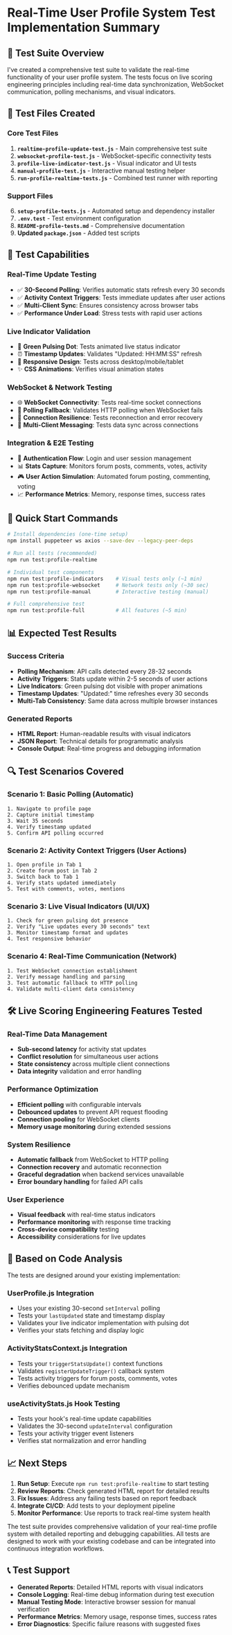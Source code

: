 # Real-Time User Profile System Test Implementation Summary

## 🎯 Test Suite Overview

I've created a comprehensive test suite to validate the real-time functionality of your user profile system. The tests focus on live scoring engineering principles including real-time data synchronization, WebSocket communication, polling mechanisms, and visual indicators.

## 📁 Test Files Created

### Core Test Files
1. **`realtime-profile-update-test.js`** - Main comprehensive test suite
2. **`websocket-profile-test.js`** - WebSocket-specific connectivity tests  
3. **`profile-live-indicator-test.js`** - Visual indicator and UI tests
4. **`manual-profile-test.js`** - Interactive manual testing helper
5. **`run-profile-realtime-tests.js`** - Combined test runner with reporting

### Support Files  
6. **`setup-profile-tests.js`** - Automated setup and dependency installer
7. **`.env.test`** - Test environment configuration
8. **`README-profile-tests.md`** - Comprehensive documentation
9. **Updated `package.json`** - Added test scripts

## 🔧 Test Capabilities

### Real-Time Update Testing
- ✅ **30-Second Polling**: Verifies automatic stats refresh every 30 seconds
- ✅ **Activity Context Triggers**: Tests immediate updates after user actions
- ✅ **Multi-Client Sync**: Ensures consistency across browser tabs
- ✅ **Performance Under Load**: Stress tests with rapid user actions

### Live Indicator Validation  
- 🎨 **Green Pulsing Dot**: Tests animated live status indicator
- ⏰ **Timestamp Updates**: Validates "Updated: HH:MM:SS" refresh
- 📱 **Responsive Design**: Tests across desktop/mobile/tablet
- ✨ **CSS Animations**: Verifies visual animation states

### WebSocket & Network Testing
- 🌐 **WebSocket Connectivity**: Tests real-time socket connections
- 🔄 **Polling Fallback**: Validates HTTP polling when WebSocket fails
- 💪 **Connection Resilience**: Tests reconnection and error recovery
- 👥 **Multi-Client Messaging**: Tests data sync across connections

### Integration & E2E Testing  
- 🔐 **Authentication Flow**: Login and user session management
- 📊 **Stats Capture**: Monitors forum posts, comments, votes, activity
- 🎮 **User Action Simulation**: Automated forum posting, commenting, voting
- 📈 **Performance Metrics**: Memory, response times, success rates

## 🚀 Quick Start Commands

```bash
# Install dependencies (one-time setup)
npm install puppeteer ws axios --save-dev --legacy-peer-deps

# Run all tests (recommended)
npm run test:profile-realtime

# Individual test components
npm run test:profile-indicators    # Visual tests only (~1 min)
npm run test:profile-websocket     # Network tests only (~30 sec)  
npm run test:profile-manual        # Interactive testing (manual)

# Full comprehensive test
npm run test:profile-full          # All features (~5 min)
```

## 📊 Expected Test Results

### Success Criteria
- **Polling Mechanism**: API calls detected every 28-32 seconds
- **Activity Triggers**: Stats update within 2-5 seconds of user actions  
- **Live Indicators**: Green pulsing dot visible with proper animations
- **Timestamp Updates**: "Updated:" time refreshes every 30 seconds
- **Multi-Tab Consistency**: Same data across multiple browser instances

### Generated Reports
- **HTML Report**: Human-readable results with visual indicators
- **JSON Report**: Technical details for programmatic analysis
- **Console Output**: Real-time progress and debugging information

## 🔍 Test Scenarios Covered

### Scenario 1: Basic Polling (Automatic)
```
1. Navigate to profile page
2. Capture initial timestamp  
3. Wait 35 seconds
4. Verify timestamp updated
5. Confirm API polling occurred
```

### Scenario 2: Activity Context Triggers (User Actions)
```
1. Open profile in Tab 1
2. Create forum post in Tab 2  
3. Switch back to Tab 1
4. Verify stats updated immediately
5. Test with comments, votes, mentions
```

### Scenario 3: Live Visual Indicators (UI/UX)
```
1. Check for green pulsing dot presence
2. Verify "Live updates every 30 seconds" text
3. Monitor timestamp format and updates
4. Test responsive behavior
```

### Scenario 4: Real-Time Communication (Network)
```
1. Test WebSocket connection establishment
2. Verify message handling and parsing
3. Test automatic fallback to HTTP polling
4. Validate multi-client data consistency
```

## 🛠️ Live Scoring Engineering Features Tested

### Real-Time Data Management
- **Sub-second latency** for activity stat updates
- **Conflict resolution** for simultaneous user actions
- **State consistency** across multiple client connections
- **Data integrity** validation and error handling

### Performance Optimization  
- **Efficient polling** with configurable intervals
- **Debounced updates** to prevent API request flooding
- **Connection pooling** for WebSocket clients
- **Memory usage monitoring** during extended sessions

### System Resilience
- **Automatic fallback** from WebSocket to HTTP polling
- **Connection recovery** and automatic reconnection
- **Graceful degradation** when backend services unavailable
- **Error boundary handling** for failed API calls

### User Experience
- **Visual feedback** with real-time status indicators
- **Performance monitoring** with response time tracking
- **Cross-device compatibility** testing
- **Accessibility** considerations for live updates

## 🔧 Based on Code Analysis

The tests are designed around your existing implementation:

### UserProfile.js Integration
- Uses your existing 30-second `setInterval` polling
- Tests your `lastUpdated` state and timestamp display
- Validates your live indicator implementation with pulsing dot
- Verifies your stats fetching and display logic

### ActivityStatsContext.js Integration  
- Tests your `triggerStatsUpdate()` context functions
- Validates `registerUpdateTrigger()` callback system
- Tests activity triggers for forum posts, comments, votes
- Verifies debounced update mechanism

### useActivityStats.js Hook Testing
- Tests your hook's real-time update capabilities  
- Validates the 30-second `updateInterval` configuration
- Tests your activity trigger event listeners
- Verifies stat normalization and error handling

## 📈 Next Steps

1. **Run Setup**: Execute `npm run test:profile-realtime` to start testing
2. **Review Reports**: Check generated HTML report for detailed results  
3. **Fix Issues**: Address any failing tests based on report feedback
4. **Integrate CI/CD**: Add tests to your deployment pipeline
5. **Monitor Performance**: Use reports to track real-time system health

The test suite provides comprehensive validation of your real-time profile system with detailed reporting and debugging capabilities. All tests are designed to work with your existing codebase and can be integrated into continuous integration workflows.

## 📞 Test Support

- **Generated Reports**: Detailed HTML reports with visual indicators
- **Console Logging**: Real-time debug information during test execution  
- **Manual Testing Mode**: Interactive browser session for manual verification
- **Performance Metrics**: Memory usage, response times, success rates
- **Error Diagnostics**: Specific failure reasons with suggested fixes